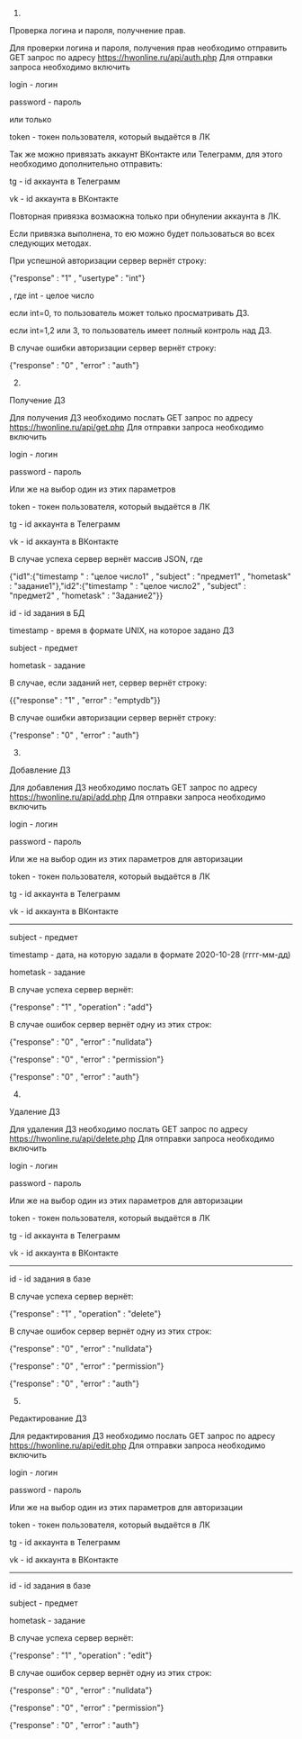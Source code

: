 1)

Проверка логина и пароля, получнение прав.


Для проверки логина и пароля, получения прав необходимо отправить GET запрос по адресу https://hwonline.ru/api/auth.php
Для отправки запроса необходимо включить

login - логин 

password - пароль

или только

token - токен пользователя, который выдаётся в ЛК

Так же можно привязать аккаунт ВКонтакте или Телеграмм, для этого необходимо дополнительно отправить:

tg - id аккаунта в Телеграмм

vk - id аккаунта в ВКонтакте

Повторная привязка возмаожна только при обнулении аккаунта в ЛК.

Если привязка выполнена, то ею можно будет пользоваться во всех следующих методах.

При успешной авторизации сервер вернёт строку:

{"response" : "1" , "usertype" : "int"}

, где int - целое число

если int=0, то пользователь может только просматривать ДЗ.

если int=1,2 или 3, то пользователь имеет полный контроль над ДЗ.

В случае ошибки авторизации сервер вернёт строку:

{"response" : "0" , "error" : "auth"}



2) 

Получение ДЗ

Для получения ДЗ необходимо послать GET запрос по адресу https://hwonline.ru/api/get.php
Для отправки запроса необходимо включить

login - логин 

password - пароль

Или же на выбор один из этих параметров

token - токен пользователя, который выдаётся в ЛК

tg - id аккаунта в Телеграмм 

vk - id аккаунта в ВКонтакте

В случае успеха сервер вернёт массив JSON, где 

{"id1":{"timestamp " : "целое число1" , "subject" : "предмет1" , "hometask" : "задание1"},"id2":{"timestamp " : "целое число2" , "subject" : "предмет2" , "hometask" : "Задание2"}}

id - id задания в БД

timestamp - время в формате UNIX, на которое задано ДЗ

subject - предмет

hometask - задание

В случае, если заданий нет, сервер вернёт строку:

{{"response" : "1" , "error" : "emptydb"}}


В случае ошибки авторизации сервер вернёт строку:

{"response" : "0" , "error" : "auth"}


3)
Добавление ДЗ

Для добавления ДЗ необходимо послать GET запрос по адресу https://hwonline.ru/api/add.php
Для отправки запроса необходимо включить

login - логин 

password - пароль

Или же на выбор один из этих параметров для авторизации

token - токен пользователя, который выдаётся в ЛК

tg - id аккаунта в Телеграмм 

vk - id аккаунта в ВКонтакте

___________________________________________________

subject - предмет

timestamp - дата, на которую задали в формате 2020-10-28 (гггг-мм-дд)

hometask - задание

В случае успеха сервер вернёт:

{"response" : "1" , "operation" : "add"}

В случае ошибок сервер вернёт одну из этих строк:

{"response" : "0" , "error" : "nulldata"}

{"response" : "0" , "error" : "permission"}

{"response" : "0" , "error" : "auth"}

4)
Удаление ДЗ

Для удаления ДЗ необходимо послать GET запрос по адресу https://hwonline.ru/api/delete.php
Для отправки запроса необходимо включить

login - логин 

password - пароль

Или же на выбор один из этих параметров для авторизации

token - токен пользователя, который выдаётся в ЛК

tg - id аккаунта в Телеграмм 

vk - id аккаунта в ВКонтакте

___________________________________________________

id - id задания в базе

В случае успеха сервер вернёт:

{"response" : "1" , "operation" : "delete"}

В случае ошибок сервер вернёт одну из этих строк:

{"response" : "0" , "error" : "nulldata"}

{"response" : "0" , "error" : "permission"}

{"response" : "0" , "error" : "auth"}


5)
Редактирование ДЗ

Для редактирования ДЗ необходимо послать GET запрос по адресу https://hwonline.ru/api/edit.php
Для отправки запроса необходимо включить

login - логин 

password - пароль

Или же на выбор один из этих параметров для авторизации

token - токен пользователя, который выдаётся в ЛК

tg - id аккаунта в Телеграмм 

vk - id аккаунта в ВКонтакте

___________________________________________________

id - id задания в базе

subject - предмет

hometask - задание

В случае успеха сервер вернёт:

{"response" : "1" , "operation" : "edit"}

В случае ошибок сервер вернёт одну из этих строк:

{"response" : "0" , "error" : "nulldata"}

{"response" : "0" , "error" : "permission"}

{"response" : "0" , "error" : "auth"}
